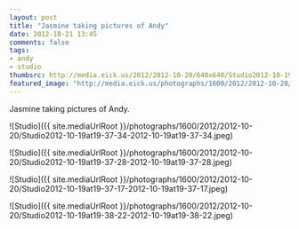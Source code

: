 ```yaml
---
layout: post
title: "Jasmine taking pictures of Andy"
date: 2012-10-21 13:45
comments: false
tags: 
- andy
- studio
thumbsrc: http://media.eick.us/2012/2012-10-20/640x640/Studio2012-10-19at19-37-17-2012-10-19at19-37-17.jpeg
featured_image: "http://media.eick.us/photographs/1600/2012/2012-10-20/Studio2012-10-19at19-37-34-2012-10-19at19-37-34.jpeg"
---
```

Jasmine taking pictures of Andy.

![Studio]({{ site.mediaUrlRoot }}/photographs/1600/2012/2012-10-20/Studio2012-10-19at19-37-34-2012-10-19at19-37-34.jpeg)


![Studio]({{ site.mediaUrlRoot }}/photographs/1600/2012/2012-10-20/Studio2012-10-19at19-37-28-2012-10-19at19-37-28.jpeg)


![Studio]({{ site.mediaUrlRoot }}/photographs/1600/2012/2012-10-20/Studio2012-10-19at19-37-17-2012-10-19at19-37-17.jpeg)


![Studio]({{ site.mediaUrlRoot }}/photographs/1600/2012/2012-10-20/Studio2012-10-19at19-38-22-2012-10-19at19-38-22.jpeg)

